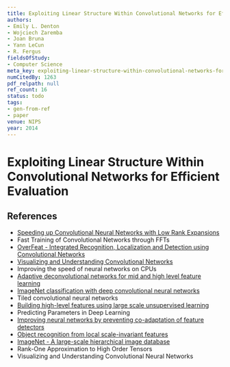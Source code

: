 ```yaml
---
title: Exploiting Linear Structure Within Convolutional Networks for Efficient Evaluation
authors:
- Emily L. Denton
- Wojciech Zaremba
- Joan Bruna
- Yann LeCun
- R. Fergus
fieldsOfStudy:
- Computer Science
meta_key: exploiting-linear-structure-within-convolutional-networks-for-efficient-evaluation
numCitedBy: 1263
pdf_relpath: null
ref_count: 16
status: todo
tags:
- gen-from-ref
- paper
venue: NIPS
year: 2014
---
```


# Exploiting Linear Structure Within Convolutional Networks for Efficient Evaluation

## References

- [Speeding up Convolutional Neural Networks with Low Rank Expansions](./speeding-up-convolutional-neural-networks-with-low-rank-expansions.md)
- Fast Training of Convolutional Networks through FFTs
- [OverFeat - Integrated Recognition, Localization and Detection using Convolutional Networks](./overfeat-integrated-recognition-localization-and-detection-using-convolutional-networks.md)
- [Visualizing and Understanding Convolutional Networks](./visualizing-and-understanding-convolutional-networks.md)
- Improving the speed of neural networks on CPUs
- [Adaptive deconvolutional networks for mid and high level feature learning](./adaptive-deconvolutional-networks-for-mid-and-high-level-feature-learning.md)
- [ImageNet classification with deep convolutional neural networks](./imagenet-classification-with-deep-convolutional-neural-networks.md)
- Tiled convolutional neural networks
- [Building high-level features using large scale unsupervised learning](./building-high-level-features-using-large-scale-unsupervised-learning.md)
- Predicting Parameters in Deep Learning
- [Improving neural networks by preventing co-adaptation of feature detectors](./improving-neural-networks-by-preventing-co-adaptation-of-feature-detectors.md)
- [Object recognition from local scale-invariant features](./object-recognition-from-local-scale-invariant-features.md)
- [ImageNet - A large-scale hierarchical image database](./imagenet-a-large-scale-hierarchical-image-database.md)
- Rank-One Approximation to High Order Tensors
- Visualizing and Understanding Convolutional Neural Networks
